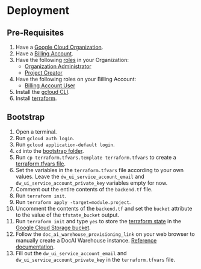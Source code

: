 # Deployment

## Pre-Requisites

1. Have a [Google Cloud Organization](https://cloud.google.com/resource-manager/docs/creating-managing-organization).
1. Have a [Billing Account](https://cloud.google.com/billing/docs/how-to/manage-billing-account).
1. Have the following [roles](https://cloud.google.com/iam/docs/roles-overview) in your Organization:
    * [Organization Administrator](https://cloud.google.com/iam/docs/understanding-roles#resourcemanager.organizationAdmin)
    * [Project Creator](https://cloud.google.com/iam/docs/understanding-roles#resourcemanager.projectCreator)
1. Have the following roles on your Billing Account:
    * [Billing Account User](https://cloud.google.com/billing/docs/how-to/billing-access#overview-of-cloud-billing-roles-in-cloud-iam)
1. Install the [gcloud CLI](https://cloud.google.com/sdk/docs/install).
1. Install [terraform](https://developer.hashicorp.com/terraform/downloads).

## Bootstrap

1. Open a terminal.
1. Run `gcloud auth login`.
1. Run `gcloud application-default login`.
1. `cd` into the [bootstrap folder](../infra/deployment/terraform/bootstrap).
1. Run `cp terraform.tfvars.template terraform.tfvars` to create a [terraform.tfvars file](infra/deployment/terraform/bootstrap).
1. Set the variables in the `terraform.tfvars` file according to your own values. Leave the `dw_ui_service_account_email` and `dw_ui_service_account_private_key` variables empty for now.
1. Comment out the entire contents of the `backend.tf` file.
1. Run `terraform init`.
1. Run `terraform apply -target=module.project`.
1. Uncomment the contents of the `backend.tf` and set the `bucket` attribute to the value of the `tfstate_bucket` output.
1. Run `terraform init` and type `yes` to store the [terraform state](https://developer.hashicorp.com/terraform/language/state) in the [Google Cloud Storage bucket](https://developer.hashicorp.com/terraform/language/settings/backends/gcs). 
1. Follow the `doc_ai_warehouse_provisioning_link` on your web browser to manually create a DocAI Warehouse instance. [Reference documentation](https://cloud.google.com/document-warehouse/docs/quickstart#provision-cloud-console).
1. Fill out the `dw_ui_service_account_email` and `dw_ui_service_account_private_key` in the `terraform.tfvars` file.
